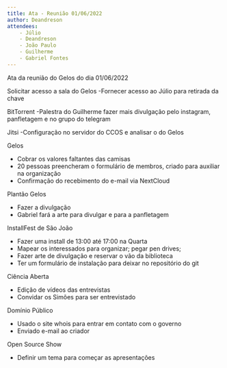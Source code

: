 ```yaml
---
title: Ata - Reunião 01/06/2022
author: Deandreson
attendees:
    - Júlio
    - Deandreson
    - João Paulo
    - Guilherme
    - Gabriel Fontes
---
```


Ata da reunião do Gelos do dia 01/06/2022

Solicitar acesso a sala do Gelos
-Fornecer acesso ao Júlio para retirada da chave

BitTorrent
-Palestra do Guilherme fazer mais divulgação pelo instagram, panfletagem e no grupo do telegram


Jitsi
-Configuração no servidor do CCOS e analisar o do Gelos

Gelos
- Cobrar os valores faltantes das camisas
- 20 pessoas preencheram o formulário de membros, criado para auxiliar na organização 
- Confirmação do recebimento do e-mail via NextCloud

Plantão Gelos
- Fazer a divulgação
- Gabriel fará a arte para divulgar e para a panfletagem

InstallFest de São João
- Fazer uma install de 13:00 até 17:00 na Quarta
- Mapear os interessados para organizar; pegar pen drives;
- Fazer arte de divulgação e reservar o vão da biblioteca
- Ter um formulário de instalação para deixar no repositório do git

Ciência Aberta
- Edição de vídeos das entrevistas
- Convidar os Simões para ser entrevistado

Domínio Público
- Usado o site whois para entrar em contato com o governo
- Enviado e-mail ao criador

Open Source Show
- Definir um tema para começar as apresentações

